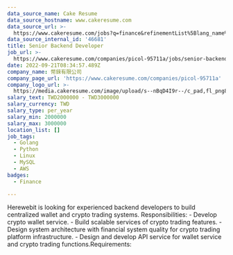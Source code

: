 ```yaml
---
data_source_name: Cake Resume
data_source_hostname: www.cakeresume.com
data_source_url: >-
  https://www.cakeresume.com/jobs?q=finance&refinementList%5Blang_name%5D%5B0%5D=English&refinementList%5Bsalary_type%5D=per_year&range%5Bsalary_range%5D%5Bmin%5D=1000000&page=3
data_source_internal_id: '46681'
title: Senior Backend Developer
job_url: >-
  https://www.cakeresume.com/companies/picol-95711a/jobs/senior-backend-developer-270b85
date: 2022-09-21T08:34:57.489Z
company_name: 幣錸有限公司
company_page_url: 'https://www.cakeresume.com/companies/picol-95711a'
company_logo_url: >-
  https://media.cakeresume.com/image/upload/s--nBqD4I9r--/c_pad,fl_png8,h_200,w_200/v1663747831/t2zjdf6ou1ctpipfjqtn.png
salary_text: TWD2000000 - TWD3000000
salary_currency: TWD
salary_type: per_year
salary_min: 2000000
salary_max: 3000000
location_list: []
job_tags:
  - Golang
  - Python
  - Linux
  - MySQL
  - AWS
badges:
  - Finance

---
```


Herewebit is looking for experienced backend developers to build centralized wallet and crypto trading systems. Responsibilities: - Develop crypto wallet service. - Build scalable services of crypto trading features. - Design system architecture with financial system quality for crypto trading platform infrastructure. - Design and develop API service for wallet service and crypto trading functions.Requirements: